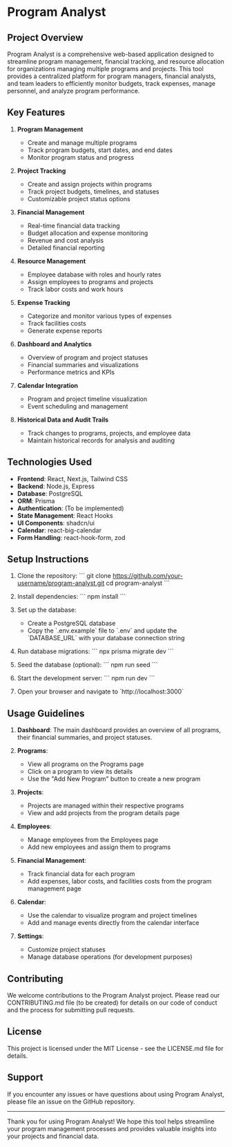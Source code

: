 # Program Analyst

## Project Overview

Program Analyst is a comprehensive web-based application designed to streamline program management, financial tracking, and resource allocation for organizations managing multiple programs and projects. This tool provides a centralized platform for program managers, financial analysts, and team leaders to efficiently monitor budgets, track expenses, manage personnel, and analyze program performance.

## Key Features

1. **Program Management**
    - Create and manage multiple programs
    - Track program budgets, start dates, and end dates
    - Monitor program status and progress

2. **Project Tracking**
    - Create and assign projects within programs
    - Track project budgets, timelines, and statuses
    - Customizable project status options

3. **Financial Management**
    - Real-time financial data tracking
    - Budget allocation and expense monitoring
    - Revenue and cost analysis
    - Detailed financial reporting

4. **Resource Management**
    - Employee database with roles and hourly rates
    - Assign employees to programs and projects
    - Track labor costs and work hours

5. **Expense Tracking**
    - Categorize and monitor various types of expenses
    - Track facilities costs
    - Generate expense reports

6. **Dashboard and Analytics**
    - Overview of program and project statuses
    - Financial summaries and visualizations
    - Performance metrics and KPIs

7. **Calendar Integration**
    - Program and project timeline visualization
    - Event scheduling and management

8. **Historical Data and Audit Trails**
    - Track changes to programs, projects, and employee data
    - Maintain historical records for analysis and auditing

## Technologies Used

- **Frontend**: React, Next.js, Tailwind CSS
- **Backend**: Node.js, Express
- **Database**: PostgreSQL
- **ORM**: Prisma
- **Authentication**: (To be implemented)
- **State Management**: React Hooks
- **UI Components**: shadcn/ui
- **Calendar**: react-big-calendar
- **Form Handling**: react-hook-form, zod

## Setup Instructions

1. Clone the repository:
   \`\`\`
   git clone https://github.com/your-username/program-analyst.git
   cd program-analyst
   \`\`\`

2. Install dependencies:
   \`\`\`
   npm install
   \`\`\`

3. Set up the database:
    - Create a PostgreSQL database
    - Copy the \`.env.example\` file to \`.env\` and update the \`DATABASE_URL\` with your database connection string

4. Run database migrations:
   \`\`\`
   npx prisma migrate dev
   \`\`\`

5. Seed the database (optional):
   \`\`\`
   npm run seed
   \`\`\`

6. Start the development server:
   \`\`\`
   npm run dev
   \`\`\`

7. Open your browser and navigate to \`http://localhost:3000\`

## Usage Guidelines

1. **Dashboard**: The main dashboard provides an overview of all programs, their financial summaries, and project statuses.

2. **Programs**:
    - View all programs on the Programs page
    - Click on a program to view its details
    - Use the "Add New Program" button to create a new program

3. **Projects**:
    - Projects are managed within their respective programs
    - View and add projects from the program details page

4. **Employees**:
    - Manage employees from the Employees page
    - Add new employees and assign them to programs

5. **Financial Management**:
    - Track financial data for each program
    - Add expenses, labor costs, and facilities costs from the program management page

6. **Calendar**:
    - Use the calendar to visualize program and project timelines
    - Add and manage events directly from the calendar interface

7. **Settings**:
    - Customize project statuses
    - Manage database operations (for development purposes)

## Contributing

We welcome contributions to the Program Analyst project. Please read our CONTRIBUTING.md file (to be created) for details on our code of conduct and the process for submitting pull requests.

## License

This project is licensed under the MIT License - see the LICENSE.md file for details.

## Support

If you encounter any issues or have questions about using Program Analyst, please file an issue on the GitHub repository.

---

Thank you for using Program Analyst! We hope this tool helps streamline your program management processes and provides valuable insights into your projects and financial data.

